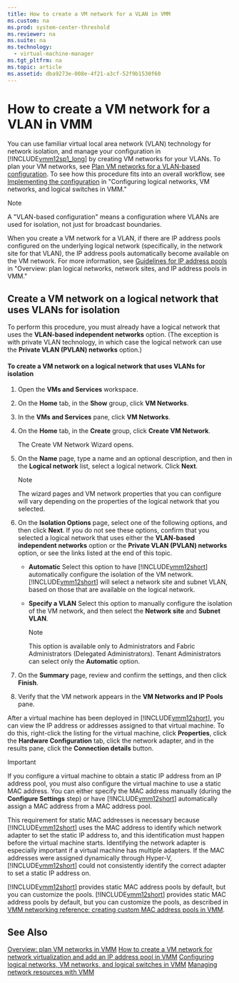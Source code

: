 ```yaml
---
title: How to create a VM network for a VLAN in VMM
ms.custom: na
ms.prod: system-center-threshold
ms.reviewer: na
ms.suite: na
ms.technology: 
  - virtual-machine-manager
ms.tgt_pltfrm: na
ms.topic: article
ms.assetid: dba9273e-008e-4f21-a3cf-52f9b1530f60
---
```

# How to create a VM network for a VLAN in VMM
You can use familiar virtual local area network \(VLAN\) technology for network isolation, and manage your configuration in [!INCLUDE[vmm12sp1_long](../Token/vmm12sp1_long_md.md)] by creating VM networks for your VLANs. To plan your VM networks, see [Plan VM networks for a VLAN-based configuration](../Topic/Overview--plan-VM-networks-in-VMM.md#BKMK_VLAN). To see how this procedure fits into an overall workflow, see [Implementing the configuration](../Topic/Configuring-logical-networks,-VM-networks,-and-logical-switches-in-VMM.md#BKMK_implementing) in "Configuring logical networks, VM networks, and logical switches in VMM."

> [!NOTE]
> A "VLAN\-based configuration" means a configuration where VLANs are used for isolation, not just for broadcast boundaries.

When you create a VM network for a VLAN, if there are IP address pools configured on the underlying logical network \(specifically, in the network site for that VLAN\), the IP address pools automatically become available on the VM network. For more information, see [Guidelines for IP address pools](../Topic/Overview--plan-logical-networks,-network-sites,-and-IP-address-pools-in-VMM.md#BKMK_address_pools) in "Overview: plan logical networks, network sites, and IP address pools in VMM."

## <a name="BKMK_VMN"></a>Create a VM network on a logical network that uses VLANs for isolation
To perform this procedure, you must already have a logical network that uses the **VLAN\-based independent networks** option. \(The exception is with private VLAN technology, in which case the logical network can use the **Private VLAN \(PVLAN\) networks** option.\)

#### To create a VM network on a logical network that uses VLANs for isolation

1.  Open the **VMs and Services** workspace.

2.  On the **Home** tab, in the **Show** group, click **VM Networks**.

3.  In the **VMs and Services** pane, click **VM Networks**.

4.  On the **Home** tab, in the **Create** group, click **Create VM Network**.

    The Create VM Network Wizard opens.

5.  On the **Name** page, type a name and an optional description, and then in the **Logical network** list, select a logical network. Click **Next**.

    > [!NOTE]
    > The wizard pages and VM network properties that you can configure will vary depending on the properties of the logical network that you selected.

6.  On the **Isolation Options** page, select one of the following options, and then click **Next**. If you do not see these options, confirm that you selected a logical network that uses either the **VLAN\-based independent networks** option or the **Private VLAN \(PVLAN\) networks** option, or see the links listed at the end of this topic.

    -   **Automatic** Select this option to have [!INCLUDE[vmm12short](../Token/vmm12short_md.md)] automatically configure the isolation of the VM network. [!INCLUDE[vmm12short](../Token/vmm12short_md.md)] will select a network site and subnet VLAN, based on those that are available on the logical network.

    -   **Specify a VLAN** Select this option to manually configure the isolation of the VM network, and then select the **Network site** and **Subnet VLAN**.

        > [!NOTE]
        > This option is available only to Administrators and Fabric Administrators \(Delegated Administrators\). Tenant Administrators can select only the **Automatic** option.

7.  On the **Summary** page, review and confirm the settings, and then click **Finish**.

8.  Verify that the VM network appears in the **VM Networks and IP Pools** pane.

After a virtual machine has been deployed in [!INCLUDE[vmm12short](../Token/vmm12short_md.md)], you can view the IP address or addresses assigned to that virtual machine. To do this, right\-click the listing for the virtual machine, click **Properties**, click the **Hardware Configuration** tab, click the network adapter, and in the results pane, click the **Connection details** button.

> [!IMPORTANT]
> If you configure a virtual machine to obtain a static IP address from an IP address pool, you must also configure the virtual machine to use a static MAC address. You can either specify the MAC address manually \(during the **Configure Settings** step\) or have [!INCLUDE[vmm12short](../Token/vmm12short_md.md)] automatically assign a MAC address from a MAC address pool.
> 
> This requirement for static MAC addresses is necessary because [!INCLUDE[vmm12short](../Token/vmm12short_md.md)] uses the MAC address to identify which network adapter to set the static IP address to, and this identification must happen before the virtual machine starts. Identifying the network adapter is especially important if a virtual machine has multiple adapters. If the MAC addresses were assigned dynamically through Hyper\-V, [!INCLUDE[vmm12short](../Token/vmm12short_md.md)] could not consistently identify the correct adapter to set a static IP address on.
> 
> [!INCLUDE[vmm12short](../Token/vmm12short_md.md)] provides static MAC address pools by default, but you can customize the pools. [!INCLUDE[vmm12short](../Token/vmm12short_md.md)] provides static MAC address pools by default, but you can customize the pools, as described in [VMM networking reference: creating custom MAC address pools in VMM](../Topic/VMM-networking-reference--creating-custom-MAC-address-pools-in-VMM.md).

## See Also
[Overview: plan VM networks in VMM](../Topic/Overview--plan-VM-networks-in-VMM.md)
[How to create a VM network for network virtualization and add an IP address pool in VMM](../Topic/How-to-create-a-VM-network-for-network-virtualization-and-add-an-IP-address-pool-in-VMM.md)
[Configuring logical networks, VM networks, and logical switches in VMM](../Topic/Configuring-logical-networks,-VM-networks,-and-logical-switches-in-VMM.md)
[Managing network resources with VMM](../Topic/Managing-network-resources-with-VMM.md)

